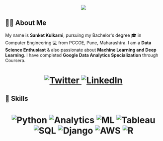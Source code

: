 <!-- Typing SVG by DenverCoder1 - https://github.com/DenverCoder1/readme-typing-svg -->
<p align="center">
<!--   <a href="https://github.com/DenverCoder1/readme-typing-svg"> -->
    <img src="https://readme-typing-svg.herokuapp.com?color=0693ef&width=400&height=50&lines=Welcome+to+Sanket+Kulkarni's+profile;Nice+To+Meet+You+...&center=true"></a>

</p>

## 👨‍💻 About Me

My name is **Sanket Kulkarni**, pursuing my Bachelor's degree 🎓 in Computer Engineering 💻 from PCCOE, Pune, Maharashtra. I am a **Data Science Enthusiast** & also passionate about **Machine Learning and Deep Learning**. I have completed **Google Data Analytics Specialization** through Coursera.

<h1 align = "center">
  
<a href="https://twitter.com/Omkarstwts" target="_blank"><img alt="Twitter" title="Twitter" src="https://img.shields.io/badge/-Twitter-1DA1F2?style=for-the-badge&logo=twitter&logoColor=white"/>
</a> <a href="https://www.linkedin.com/in/sanket-kulkarni-/" target="_blank"><img alt="LinkedIn" title="LinkedIn" src="https://img.shields.io/badge/LinkedIn-%230077B5.svg?&style=for-the-badge&logo=linkedin&logoColor=white"/>
</a>

</h1>

## 🔩 Skills  
<h1 align = "center">

![Python](https://img.shields.io/badge/-Python-blue?style=for-the-badge&logo=python&logoColor=white)
![Analytics](https://img.shields.io/badge/-Analytics-orange?style=for-the-badge&logo=analytics&logoColor=white)
![ML](https://img.shields.io/badge/-ML-blue?style=for-the-badge&logo=ML&logoColor=white)
![Tableau](https://img.shields.io/badge/-tableau-orange?style=for-the-badge&logo=tableau&logoColor=white)
![SQL](https://img.shields.io/badge/-SQL-blue?style=for-the-badge&logo=SQL&logoColor=white)
![Django](https://img.shields.io/badge/-Django-orange?style=for-the-badge&logo=Django&logoColor=white)
![AWS](https://img.shields.io/badge/-AWS-blue?style=for-the-badge&logo=AWS&logoColor=white)
![R](https://img.shields.io/badge/-R-orange?style=for-the-badge&logo=R&logoColor=white)
</h1>
<!--
**Sanketkulkarni99603/Sanketkulkarni99603** is a ✨ _special_ ✨ repository because its `README.md` (this file) appears on your GitHub profile.

Here are some ideas to get you started:

- 🔭 I’m currently working on ...
- 🌱 I’m currently learning ...
- 👯 I’m looking to collaborate on ...
- 🤔 I’m looking for help with ...
- 💬 Ask me about ...
- 📫 How to reach me: ...
- 😄 Pronouns: ...
- ⚡ Fun fact: ...
-->
